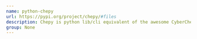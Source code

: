 ```yaml
---
name: python-chepy
url: https://pypi.org/project/chepy/#files
description: Chepy is python lib/cli equivalent of the awesome CyberChef tool.
group: None
---
```

